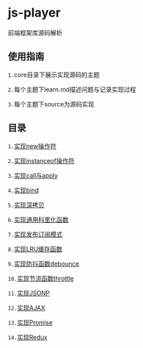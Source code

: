 # js-player
前端框架库源码解析
## 使用指南
`1.`core目录下展示实现源码的主题  

`2.`每个主题下learn.md描述问题与记录实现过程  

`3.`每个主题下source为源码实现  

## 目录
`1.`[实现new操作符](core/1.实现new操作符/learn.md)

`2.`[实现instanceof操作符](core/2.实现instanceof操作符/learn.md)

`3.`[实现call与apply](core/3.实现call与apply/learn.md)

`4.`[实现bind](core/4.实现bind/learn.md)

`5.`[实现深拷贝](core/5.实现深拷贝/learn.md)

`6.`[实现通用科里化函数](core/6.实现通用科里化函数/learn.md)

`7.`[实现发布订阅模式](core/7.实现发布订阅模式/learn.md)

`8.`[实现LRU缓存函数](core/8.实现LRU缓存函数/learn.md)

`9.`[实现防抖函数debounce](core/9.实现防抖函数debounce/learn.md)

`10.`[实现节流函数throttle](core/10.实现节流函数throttle/learn.md)

`11.`[实现JSONP](core/11.实现JSONP/learn.md)

`12.`[实现AJAX](core/12.实现AJAX/learn.md)

`13.`[实现Promise](core/13.实现Promise/learn.md)

`14.`[实现Redux](core/14.实现Redux/learn.md)
